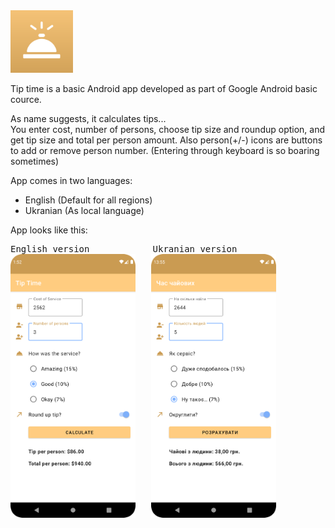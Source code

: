 <img width="100" src="https://github.com/Sonofasleep/Tip_Time/blob/master/app/src/main/ic_launcher-playstore.png">

Tip time is a basic Android app developed as part of Google Android basic cource.

As name suggests, it calculates tips... <br />
You enter cost, number of persons, choose tip size and roundup option, and get tip size and total per person amount.
Also person(+/-) icons are buttons to add or remove person number. (Entering through keyboard is so boaring sometimes)

App comes in two languages:
- English (Default for all regions)
- Ukranian (As local language)

App looks like this:
<pre>
English version            Ukranian version
<img width="200" src="https://github.com/Sonofasleep/Tip_Time/blob/master/Tip_time_english.png">   <img width="200" src="https://github.com/Sonofasleep/Tip_Time/blob/master/Tip_time_Ukr.png">
</pre>
